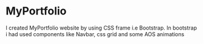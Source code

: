 # MyPortfolio
I created MyPortfolio website by using CSS frame i.e Bootstrap. In bootstrap i had used components like Navbar, css grid and some AOS animations
